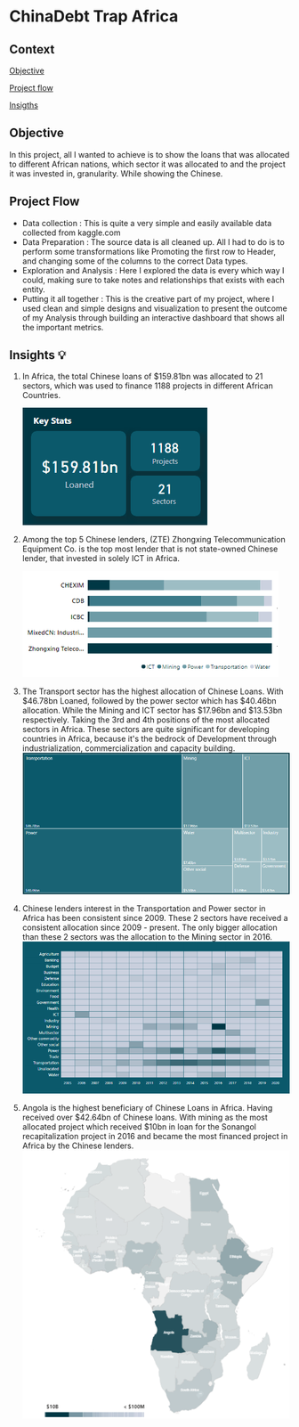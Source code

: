 # ChinaDebt Trap Africa

## Context
[Objective](https://github.com/Driplytics/China-Debt-Trap-Africa-/blob/main/README.md#objective)

[Project flow](https://github.com/Driplytics/China-Debt-Trap-Africa-/blob/main/README.md#project-flow)

[Insigths](https://github.com/Driplytics/China-Debt-Trap-Africa-/blob/main/README.md#insights-bulb)

## Objective
 In this project, all I wanted to achieve is to show the loans that was allocated to different African nations, which sector it was allocated to and the project it was invested in,  granularity. While showing the Chinese.
 
 ## Project Flow
 + Data collection : This is quite a very simple and easily available data collected from kaggle.com
 + Data Preparation : The source data is all cleaned up. All I had to do is to perform some transformations like Promoting the first row to Header, and changing some of the columns to the correct Data types.
 + Exploration and Analysis : Here I explored the data is every which way I could, making sure to take notes and relationships that exists with each entity. 
 + Putting it all together : This is the creative part of my project, where I used clean and simple designs and visualization to present the outcome of my Analysis through building an interactive dashboard that shows all the important metrics. 
 
 ## Insights :bulb: 
 1. In Africa, the total Chinese loans of $159.81bn was allocated to 21 sectors, which was used to finance 1188 projects in different African Countries. 
 
    ![Stats](https://github.com/Driplytics/China-Debt-Trap-Africa-/blob/main/Key%20Stats.png)
 
 2. Among the top 5 Chinese lenders, (ZTE) Zhongxing Telecommunication Equipment Co. is the top most lender that is not state-owned Chinese lender, that invested in solely ICT in Africa.
 
     ![Lenders](https://github.com/Driplytics/China-Debt-Trap-Africa-/blob/main/top%20Lenders.png)
 
 3. The Transport sector has the highest allocation of Chinese Loans. With $46.78bn Loaned, followed by the power sector which has $40.46bn allocation. While the Mining and ICT sector has $17.96bn and $13.53bn respectively. Taking the 3rd and 4th positions of the most allocated sectors in Africa. These sectors are quite significant for developing countries in Africa, because it's the bedrock of Development through industrialization, commercialization and capacity building. 
   ![Allocation by sector](https://github.com/Driplytics/China-Debt-Trap-Africa-/blob/main/Sector%20allocation.png)
 
 4. Chinese lenders interest in the Transportation and Power sector in Africa has been consistent since 2009. These 2 sectors have received a consistent allocation since 2009 - present. The only bigger allocation than these 2 sectors was the allocation to the Mining sector in 2016.
   ![Allocation flow](https://github.com/Driplytics/China-Debt-Trap-Africa-/blob/main/Flow%20of%20Allocation%20.png)
 5. Angola is the highest beneficiary of Chinese Loans in Africa. Having received over $42.64bn of Chinese loans. With  mining as the most allocated project which received $10bn in loan for the Sonangol recapitalization project in 2016 and became the most financed project in Africa by the Chinese lenders.
   ![Map](https://github.com/Driplytics/China-Debt-Trap-Africa-/blob/main/Map.png)
